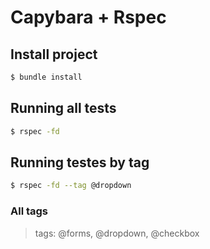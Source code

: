 # Capybara + Rspec

## Install project

```bash
$ bundle install
```

## Running all tests

```bash
$ rspec -fd 
```

## Running testes by tag

```bash
$ rspec -fd --tag @dropdown
```
### All tags
> tags: @forms, @dropdown, @checkbox

